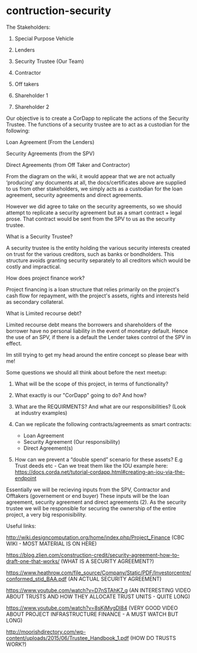 # contruction-security


The Stakeholders:

1. Special Purpose Vehicle

2. Lenders

3. Security Trustee (Our Team)

4. Contractor

5. Off takers

6. Shareholder 1

7. Shareholder 2


Our objective is to create a CorDapp to replicate the actions of the Security Trustee.  The functions of a security trustee are to act as a custodian for the following:


Loan Agreement (From the Lenders)

Security Agreements (from the SPV)

Direct Agreements (from Off Taker and Contractor)



From the diagram on the wiki, it would appear that we are not actually ‘producing’ any documents at all, the docs/certificates above are supplied to us from other stakeholders, we simply acts as a custodian for the loan agreement, security agreements and direct agreements.

However we did agree to take on the security agreements, so we should attempt to replicate a security agreement but as a smart contract + legal prose.  That contract would be sent from the SPV to us as the security trustee.


What is a Security Trustee?

A security trustee is the entity holding the various security interests created on trust for the various creditors, such as banks or bondholders. This structure avoids granting security separately to all creditors which would be costly and impractical.


How does project finance work?

Project financing is a loan structure that relies primarily on the project's cash flow for repayment, with the project's assets, rights and interests held as secondary collateral. 


What is Limited recourse debt?

Limited recourse debt means the borrowers and shareholders of the borrower have no personal liability in the event of monetary default.  Hence the use of an SPV, if there is a default the Lender takes control of the SPV in effect.



Im still trying to get my head around the entire concept so please bear with me!

Some questions we should all think about before the next meetup:

1. What will be the scope of this project, in terms of functionality? 

2. What exactly is our "CorDapp" going to do? And how?

3. What are the REQUIRMENTS? And what are our responsibilities? (Look at industry examples)

4. Can we replicate the following contracts/agreements as smart contracts:
    -    Loan Agreement
    -    Security Agreement (Our responsibility)
    -    Direct Agreement(s)

5. How can we prevent a “double spend” scenario for these assets? E.g Trust deeds etc - Can we treat them like the IOU example here: https://docs.corda.net/tutorial-cordapp.html#creating-an-iou-via-the-endpoint



Essentially we will be recieving inputs from the SPV, Contractor and Offtakers (governement or end buyer)
These inputs will be the loan agreement, security agreement and direct agreements (2).  As the security trustee we will be responsible for securing the ownership of the entire project, a very big responisibility.

Useful links:

http://wiki.designcomputation.org/home/index.php/Project_Finance (CBC WIKI - MOST MATERIAL IS ON HERE)

https://blog.zlien.com/construction-credit/security-agreement-how-to-draft-one-that-works/ (WHAT IS A SECURITY AGREEMENT?)

https://www.heathrow.com/file_source/Company/Static/PDF/Investorcentre/conformed_stid_BAA.pdf (AN ACTUAL SECURITY AGREEMENT)

https://www.youtube.com/watch?v=D7nSTAhK7_g (AN INTERESTING VIDEO ABOUT TRUSTS AND HOW THEY ALLOCATE TRUST UNITS - QUITE LONG)

https://www.youtube.com/watch?v=8sKjMygDl84 (VERY GOOD VIDEO ABOUT PROJECT INFRASTRUCTURE FINANCE - A MUST WATCH BUT LONG)




http://moorishdirectory.com/wp-content/uploads/2015/06/Trustee_Handbook_1.pdf (HOW DO TRUSTS WORK?)
